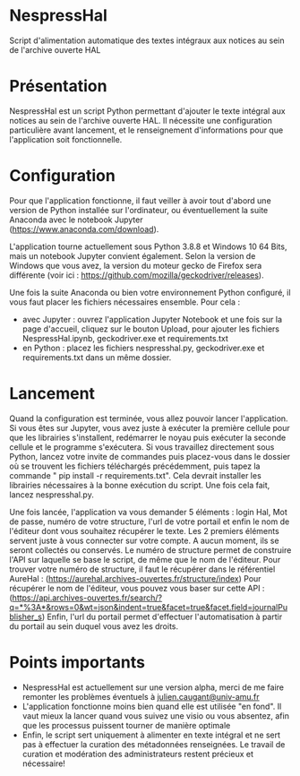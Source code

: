 # NespressHal
Script d'alimentation automatique des textes intégraux aux notices au sein de l'archive ouverte HAL

# Présentation
NespressHal est un script Python permettant d'ajouter le texte intégral aux notices au sein de l'archive ouverte HAL.
Il nécessite une configuration particulière avant lancement, et le renseignement d'informations pour que l'application soit fonctionnelle.

# Configuration
Pour que l'application fonctionne, il faut veiller à avoir tout d'abord une version de Python installée sur l'ordinateur, ou éventuellement la suite Anaconda avec le notebook Jupyter (https://www.anaconda.com/download).

L'application tourne actuellement sous Python 3.8.8 et Windows 10 64 Bits, mais un notebook Jupyter convient également. Selon la version de Windows que vous avez, la version du moteur gecko de Firefox sera différente (voir ici : https://github.com/mozilla/geckodriver/releases).

Une fois la suite Anaconda ou bien votre environnement Python confìguré, il vous faut placer les fichiers nécessaires ensemble. Pour cela :
- avec Jupyter : ouvrez l'application Jupyter Notebook et une fois sur la page d'accueil, cliquez sur le bouton Upload, pour ajouter les fichiers NespressHal.ipynb, geckodriver.exe et requirements.txt
- en Python : placez les fichiers nespresshal.py, geckodriver.exe et requirements.txt dans un même dossier.

# Lancement
Quand la configuration est terminée, vous allez pouvoir lancer l'application. 
Si vous êtes sur Jupyter, vous avez juste à exécuter la première cellule pour que les librairies s'installent, redémarrer le noyau puis exécuter la seconde cellule et le programme s'exécutera.
Si vous travaillez directement sous Python, lancez votre invite de commandes puis placez-vous dans le dossier où se trouvent les fichiers téléchargés précédemment, puis tapez la commande " pip install -r requirements.txt". Cela devrait installer les librairies nécessaires à la bonne exécution du script. Une fois cela fait, lancez nespresshal.py.

Une fois lancée, l'application va vous demander 5 éléments : login Hal, Mot de passe, numéro de votre structure, l'url de votre portail et enfin le nom de l'éditeur dont vous souhaitez récupérer le texte.
Les 2 premiers éléments servent juste à vous connecter sur votre compte. A aucun moment, ils se seront collectés ou conservés.
Le numéro de structure permet de construire l'API sur laquelle se base le script, de même que le nom de l'éditeur.
Pour trouver votre numéro de structure, il faut le récupérer dans le référentiel AureHal : (https://aurehal.archives-ouvertes.fr/structure/index)
Pour récupérer le nom de l'éditeur, vous pouvez vous baser sur cette API : (https://api.archives-ouvertes.fr/search/?q=*%3A*&rows=0&wt=json&indent=true&facet=true&facet.field=journalPublisher_s)
Enfin, l'url du portail permet d'effectuer l'automatisation à partir du portail au sein duquel vous avez les droits.

# Points importants
- NespressHal est actuellement sur une version alpha, merci de me faire remonter les problèmes éventuels à julien.caugant@univ-amu.fr
- L'application fonctionne moins bien quand elle est utilisée "en fond". Il vaut mieux la lancer quand vous suivez une visio ou vous absentez, afin que les processus puissent tourner de manière optimale
- Enfin, le script sert uniquement à alimenter en texte intégral et ne sert pas à effectuer la curation des métadonnées renseignées. Le travail de curation et modération des administrateurs restent précieux et nécessaire!


